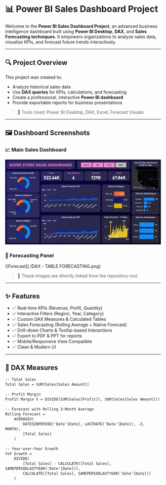# 📊 Power BI Sales Dashboard Project

Welcome to the **Power BI Sales Dashboard Project**, an advanced business intelligence dashboard built using **Power BI Desktop**, **DAX**, and **Sales Forecasting techniques**. It empowers organizations to analyze sales data, visualize KPIs, and forecast future trends interactively.

---

## 🔍 Project Overview

This project was created to:

- Analyze historical sales data  
- Use **DAX queries** for KPIs, calculations, and forecasting  
- Create a professional, interactive **Power BI dashboard**  
- Provide exportable reports for business presentations  

> 📌 Tools Used: Power BI Desktop, DAX, Excel, Forecast Visuals

---

## 🖼️ Dashboard Screenshots

### 📈 Main Sales Dashboard

![Main Dashboard](./SUPERSTORE.png)

### 🔮 Forecasting Panel

![Forecast](./DAX - TABLE FORECASTING.png)



> 📌 These images are directly linked from the repository root.

---

## ✨ Features

- ✅ Real-time KPIs (Revenue, Profit, Quantity)
- ✅ Interactive Filters (Region, Year, Category)
- ✅ Custom DAX Measures & Calculated Tables
- ✅ Sales Forecasting (Rolling Average + Native Forecast)
- ✅ Drill-down Charts & Tooltip-based Interactions
- ✅ Export to PDF & PPT for reports
- ✅ Mobile/Responsive View Compatible
- ✅ Clean & Modern UI

---

## 🧠 DAX Measures

```dax
-- Total Sales
Total Sales = SUM(Sales[Sales Amount])

-- Profit Margin
Profit Margin % = DIVIDE(SUM(Sales[Profit]), SUM(Sales[Sales Amount]))

-- Forecast with Rolling 3-Month Average
Rolling Forecast = 
    AVERAGEX(
        DATESINPERIOD('Date'[Date], LASTDATE('Date'[Date]), -3, MONTH),
        [Total Sales]
    )

-- Year-over-Year Growth
YoY Growth = 
    DIVIDE(
        [Total Sales] - CALCULATE([Total Sales], SAMEPERIODLASTYEAR('Date'[Date])),
        CALCULATE([Total Sales], SAMEPERIODLASTYEAR('Date'[Date]))
    )
